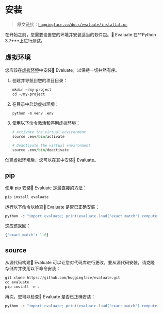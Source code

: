 # 安装

> 原文链接：[`huggingface.co/docs/evaluate/installation`](https://huggingface.co/docs/evaluate/installation)

在开始之前，您需要设置您的环境并安装适当的软件包。🤗 Evaluate 在**Python 3.7+**上进行测试。

## 虚拟环境

您应该在[虚拟环境](https://docs.python.org/3/library/venv.html)中安装🤗 Evaluate，以保持一切井然有序。

1.  创建并导航到您的项目目录：

    ```py
    mkdir ~/my-project
    cd ~/my-project
    ```

1.  在目录中启动虚拟环境：

    ```py
    python -m venv .env
    ```

1.  使用以下命令激活和停用虚拟环境：

    ```py
    # Activate the virtual environment
    source .env/bin/activate

    # Deactivate the virtual environment
    source .env/bin/deactivate
    ```

创建虚拟环境后，您可以在其中安装🤗 Evaluate。

## pip

使用 pip 安装🤗 Evaluate 是最直接的方法：

```py
pip install evaluate
```

运行以下命令以检查🤗 Evaluate 是否已正确安装：

```py
python -c "import evaluate; print(evaluate.load('exact_match').compute(references=['hello'], predictions=['hello']))"
```

这应该返回：

```py
{'exact_match': 1.0}
```

## source

从源代码构建🤗 Evaluate 可以让您对代码库进行更改。要从源代码安装，请克隆存储库并使用以下命令安装：

```py
git clone https://github.com/huggingface/evaluate.git
cd evaluate
pip install -e .
```

再次，您可以检查🤗 Evaluate 是否已正确安装：

```py
python -c "import evaluate; print(evaluate.load('exact_match').compute(references=['hello'], predictions=['hello']))"
```
